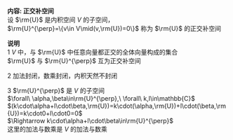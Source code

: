 **内容: 正交补空间**  
设 $\rm{U}$ 是内积空间 $V$ 的子空间，  
 $\rm{U}^{\perp}=\{v\in V\mid(v,\rm{U})=0\}$ 称为 $\rm{U}$ 的正交补空间  
  
**说明**  
1  $V$ 中，与 $\rm{U}$ 中任意向量都正交的全体向量构成的集合  
   $\rm{U}$ 与 $\rm{U}^{\perp}$ 互为正交补空间  
  
2 加法封闭，数乘封闭，内积天然不封闭  
  
3  $\rm{U}^{\perp}$ 是 $V$ 的子空间  
 $\forall\ \alpha,\beta\in\rm{U}^{\perp},\ \forall\ k,l\in\mathbb{C}$   
 $(k\cdot\alpha+l\cdot\beta,\rm{U})=k\cdot(\alpha,\rm{U})+l\cdot(\beta,\rm{U})=k\cdot0+l\cdot0=0$   
 $\Rightarrow k\cdot\alpha+l\cdot\beta\in\rm{U}^{\perp}$   
这里的加法与数乘是 $V$ 的加法与数乘  
